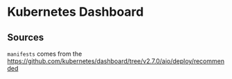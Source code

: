 # Kubernetes Dashboard

## Sources

`manifests` comes from the <https://github.com/kubernetes/dashboard/tree/v2.7.0/aio/deploy/recommended>
